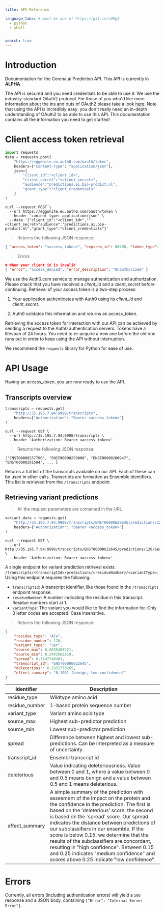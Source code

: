 ```yaml
---
title: API Reference

language_tabs: # must be one of https://git.io/vQNgJ
  - python
  - shell


search: true
---
```


# Introduction

Documentation for the Corona.ai Prediction API. This API is currently in **ALPHA**.

The API is secured and you need credentials to be able to use it. We use the industry-standard OAuth2 protocol.
For those of you who'd like more information about the ins and outs of OAuth2 please take a look [here](https://auth0.com/docs/protocols/oauth2).
Note that using the API is incredibly easy; you don't really need an in-depth understanding of OAuth2 to be able to use this API.
This documentation contains all the information you need to get started!   

# Client access token retrieval

```python
import requests
data = requests.post(
    "https://eggwhite.eu.auth0.com/oauth/token",
    headers={"Content-Type": "application/json"},
    json={
        "client_id":"<client_id>",
        "client_secret":"<client_secret>",
        "audience":"predictions.ai.bio-prodict.nl",
        "grant_type":"client_credentials"
    }
)
```

```shell
curl --request POST \
  --url https://eggwhite.eu.auth0.com/oauth/token \
  --header 'content-type: application/json' \
  --data '{"client_id":"<client_id>","":<client_secret>"audience":"predictions.ai.bio-prodict.nl","grant_type":"client_credentials"}'
```

> Returns the following JSON response:

```json
{ "access_token": "<access_token>", "expires_in": 86400, "token_type": "Bearer" }
```

> Errors

```json
# When your client id is invalid
{ "error": "access_denied", "error_description": "Unauthorized" }
```

We use the Auth0.com service to manage authentication and authorization.
Please check that you have received a _client_id_ and a _client_secret_ before continuing.
Retrieval of your access token is a two-step process:

1. Your application authenticates with Auth0 using its _client_id_ and _client_secret_.

2. Auth0 validates this information and returns an access_token.

Retrieving the access token for interaction with our API can be achieved by sending a request to the
Auth0 authentication servers. Tokens have a lifespan of 24 hours. You need to re-acquire a new one
before the old one runs out in order to keep using the API without interruption.


We recommend the `requests` library for Python for ease of use.

# API Usage

Having an _access_token_, you are now ready to use the API.

## Transcripts overview

```python
transcripts = requests.get(
    "http://35.195.7.94:9998/transcripts",
    headers={"Authorization": "Bearer <access_token>"}
)
```

```shell
curl --request GET \
  --url http://35.195.7.94:9998/transcripts \
  --header 'Authorization: Bearer <access_token>'
```

> Returns the following JSON response:

```
["ENST00000257700", "ENST00000259008", "ENST00000260947", "ENST00000261584", ... ]
```

Returns a full list of the transcripts available on our API. Each of these can be used in other
calls. Transcripts are formatted as Ensemble identifiers. This list is retrieved from the `/transcripts`
endpoint.


## Retrieving variant predictions

> All the request parameters are contained in the URL

```python
variant_data = requests.get(
    "http://35.195.7.94:9998/transcripts/ENST00000622645/predictions/120/Ala",
    headers={"Authorization": "Bearer <access_token>"}
)
```

```shell
curl --request GET \
  --url http://35.195.7.94:9998/transcripts/ENST00000622645/predictions/120/Ser \
  --header 'Authorization: Bearer <access_token>'
```

A single endpoint for variant prediction retrieval exists: `/transcripts/<transcriptId>/predictions/<residueNumber>/<variantType>`.
Using this endpoint requires the following:

- `transcriptId`: A transcript identifier, like those found in the `/transcripts` endpoint response.
- `residueNumber`: A number indicating the residue in this transcript. Residue numbers start at 1.
- `variantType`: The variant you would like to find the information for. Only 3 letter codes are accepted. Case insensitive.

> Returns the following JSON response:

```json
{
    "residue_type": "Ala",
    "residue_number": 120,
    "variant_type": "Ser",
    "source_max": 0.9630403221,
    "source_min": 0.2482662819,
    "spread": 0.7147740401,
    "transcript_id": "ENST00000622645",
    "deleterious": 0.1931773265,
    "effect_summary": "0.1931 (benign, low confidence)"
}
```


Identifier | Description
----|------
residue_type | Wildtype amino acid
residue_number | 1-based protein sequence number
variant_type | Variant amino acid type
source_max | Highest sub-predictor prediction
source_min | Lowest sub-predictor prediction
spread | Difference between highest and lowest sub-predictions. Can be interpreted as a measure of uncertainty.
transcript_id | Ensembl transcript id
deleterious | Value indicating deleteriousness. Value between 0 and 1, where a value between 0 and 0.5 means benign and a value between 0.5 and 1 means deleterious.
effect_summary | A simple summary of the prediction with assesment of the impact on the protein and the confidence in the prediction. The first is based on the 'deleterious' score, the second is based on the 'spread' score. Our spread indicates the distance between predictions of our subclassifiers in our ensemble. If the score is below 0.15, we determine that the results of the subclassifiers are concordant, resulting in "high confidence". Between 0.15 and 0.25 indicates "medium confidence" and scores above 0.25 indicate "low confidence".


# Errors

Currently, all errors (including authentication errors) will yield a `500` response and a JSON body,
containing `{"Error": "Internal Server Error"}`.
